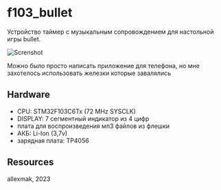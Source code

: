 # f103_bullet

Устройство таймер с музыкальным сопровождением для настольной игры bullet.

![Screnshot](https://github.com/allexmak1/f103_bullet/tree/main/image/image.jpg)

Можно было просто написать приложение для телефона,
но мне захотелось использовать железки которые завалялись

## Hardware 
 * CPU: STM32F103C6Tx (72 MHz SYSCLK)
 * DISPLAY: 7 сегментный индикатор из 4 цифр
 * плата для воспроизведения мп3 файлов из флешки
 * АКБ: Li-Ion (3,7v)
 * зарядная плата: TP4056


## Resources

 allexmak, 2023
